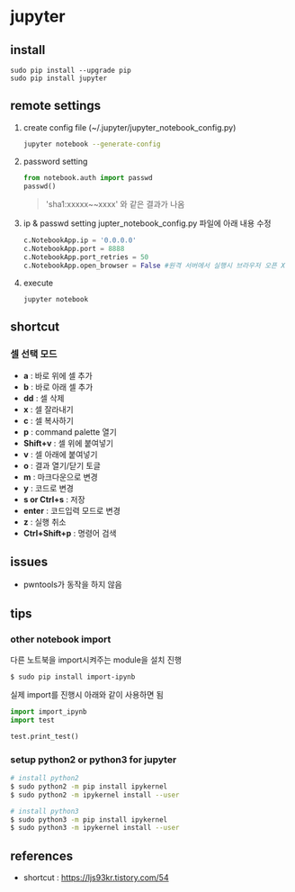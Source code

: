 # jupyter

## install 
~~~
sudo pip install --upgrade pip
sudo pip install jupyter
~~~

## remote settings

1. create config file (~/.jupyter/jupyter_notebook_config.py)
   ~~~sh
   jupyter notebook --generate-config
   ~~~
2. password setting 
   ~~~python
   from notebook.auth import passwd
   passwd()
   ~~~
   > 'sha1:xxxxx~~xxxx' 와 같은 결과가 나옴
3. ip & passwd setting 
   jupter_notebook_config.py 파일에 아래 내용 수정 
   ~~~python
   c.NotebookApp.ip = '0.0.0.0'
   c.NotebookApp.port = 8888
   c.NotebookApp.port_retries = 50
   c.NotebookApp.open_browser = False #원격 서버에서 실행시 브라우저 오픈 X
   ~~~
4. execute  
   ~~~
   jupyter notebook
   ~~~

## shortcut 

### 셀 선택 모드 
- **a** : 바로 위에 셀 추가  
- **b** : 바로 아래 셀 추가
- **dd** : 셀 삭제   
- **x** : 셀 잘라내기  
- **c** : 셀 복사하기  
- **p** : command palette 열기
- **Shift+v** : 셀 위에 붙여넣기 
- **v** : 셀 아래에 붙여넣기  
- **o** : 결과 열기/닫기 토글  
- **m** : 마크다운으로 변경  
- **y** : 코드로 변경
- **s or Ctrl+s** : 저장
- **enter** : 코드입력 모드로 변경
- **z** : 실행 취소
- **Ctrl+Shift+p** : 명령어 검색

## issues
- pwntools가 동작을 하지 않음 

## tips
### other notebook import  
다른 노트북을 import시켜주는 module을 설치 진행 
  ```shell
  $ sudo pip install import-ipynb
  ```
  실제 import를 진행시 아래와 같이 사용하면 됨 
  ```python
  import import_ipynb
  import test

  test.print_test()
  ```
### setup python2 or python3 for jupyter
```bash
# install python2
$ sudo python2 -m pip install ipykernel
$ sudo python2 -m ipykernel install --user

# install python3
$ sudo python3 -m pip install ipykernel
$ sudo python3 -m ipykernel install --user
```


## references
- shortcut : <https://ljs93kr.tistory.com/54>

